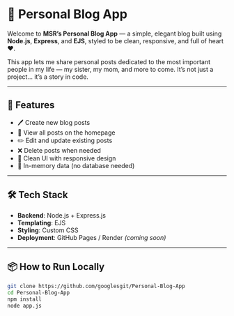 # 📝 Personal Blog App

Welcome to **MSR’s Personal Blog App** — a simple, elegant blog built using **Node.js**, **Express**, and **EJS**, styled to be clean, responsive, and full of heart ❤️.

This app lets me share personal posts dedicated to the most important people in my life — my sister, my mom, and more to come. It’s not just a project... it’s a story in code.

---

## 🚀 Features

- 🖊️ Create new blog posts  
- 👀 View all posts on the homepage  
- ✏️ Edit and update existing posts  
- ❌ Delete posts when needed  
- 🎨 Clean UI with responsive design  
- 💾 In-memory data (no database needed)

---

## 🛠️ Tech Stack

- **Backend**: Node.js + Express.js  
- **Templating**: EJS  
- **Styling**: Custom CSS  
- **Deployment**: GitHub Pages / Render *(coming soon)*

---

## 📦 How to Run Locally

```bash
git clone https://github.com/googlesgit/Personal-Blog-App
cd Personal-Blog-App
npm install
node app.js

